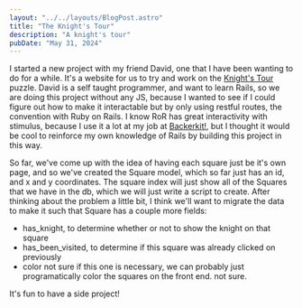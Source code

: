 ```yaml
---
layout: "../../layouts/BlogPost.astro"
title: "The Knight's Tour"
description: "A knight's tour"
pubDate: "May 31, 2024"
---
```


I started a new project with my friend David, one that I have been wanting to do for a while. 
It's a website for us to try and work on the <a href="https://en.wikipedia.org/wiki/Knight%27s_tour">Knight's Tour</a> puzzle.
David is a self taught programmer, and want to learn Rails, so we are doing this project without any JS,
because I wanted to see if I could figure out how to make it interactable but by only using restful routes, 
the convention with Ruby on Rails. I know RoR has great interactivity with stimulus, because I use it a lot
at my job at <a href = "https://backerkit.com" target= "_blank">Backerkit!</a>, but I thought it would be cool
to reinforce my own knowledge of Rails by building this project in this way. 

So far, we've come up with the idea of having each square just be it's own page, and so we've created the Square model, 
which so far just has an id, and x and y coordinates. The square index will just show all of the Squares
that we have in the db, which we will just write a script to create.
After thinking about the problem a little bit, I think we'll want to migrate the data to make it 
such that Square has a couple more fields: 
 - has_knight, to determine whether or not to show the knight on that square
 - has_been_visited, to determine if this square was already clicked on previously
 - color not sure if this one is necessary, we can probably just programatically color the squares on the front end. not sure.

It's fun to have a side project!

